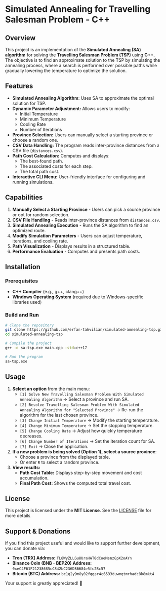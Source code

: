 # Simulated Annealing for Travelling Salesman Problem - C++

## Overview

This project is an implementation of the **Simulated Annealing (SA) algorithm** for solving the **Travelling Salesman Problem (TSP)** using **C++**. The objective is to find an approximate solution to the TSP by simulating the annealing process, where a search is performed over possible paths while gradually lowering the temperature to optimize the solution.

## Features

- **Simulated Annealing Algorithm:** Uses SA to approximate the optimal solution for TSP.
- **Dynamic Parameter Adjustment:** Allows users to modify:
  - Initial Temperature
  - Minimum Temperature
  - Cooling Rate
  - Number of Iterations
- **Province Selection:** Users can manually select a starting province or choose a random one.
- **CSV Data Handling:** The program reads inter-province distances from a CSV file (`distances.csv`).
- **Path Cost Calculation:** Computes and displays:
  - The best-found path.
  - The associated costs for each step.
  - The total path cost.
- **Interactive CLI Menu:** User-friendly interface for configuring and running simulations.

## Capabilities

1. **Manually Select a Starting Province** - Users can pick a source province or opt for random selection.
2. **CSV File Handling** - Reads inter-province distances from `distances.csv`.
3. **Simulated Annealing Execution** - Runs the SA algorithm to find an optimized route.
4. **Modify Simulation Parameters** - Users can adjust temperature, iterations, and cooling rate.
5. **Path Visualization** - Displays results in a structured table.
6. **Performance Evaluation** - Computes and presents path costs.

## Installation

### Prerequisites

- **C++ Compiler** (e.g., g++, clang++)
- **Windows Operating System** (required due to Windows-specific libraries used)

### Build and Run

```sh
# Clone the repository
git clone https://github.com/erfan-tahvilian/simulated-annealing-tsp.git
cd simulated-annealing-tsp

# Compile the project
g++ -o sa-tsp.exe main.cpp -std=c++17

# Run the program
sa-tsp.exe
```

## Usage

1. **Select an option** from the main menu:
   - `[1] Solve New Travelling Salesman Problem With Simulated Annealing Algorithm` → Select a province and run SA.
   - `[2] Resolve Travelling Salesman Problem With Simulated Annealing Algorithm for "Selected Province"` → Re-run the algorithm for the last chosen province.
   - `[3] Change Initial Temperature` → Modify the starting temperature.
   - `[4] Change Minimum Temperature` → Set the stopping temperature.
   - `[5] Change Cooling Rate` → Adjust how quickly temperature decreases.
   - `[6] Change Number of Iterations` → Set the iteration count for SA.
   - `[7] Exit` → Close the application.
2. **If a new problem is being solved (Option 1), select a source province:**
   - Choose a province from the displayed table.
   - Or enter `R` to select a random province.
3. **View results:**
   - **Path Cost Table:** Displays step-by-step movement and cost accumulation.
   - **Final Path Cost:** Shows the computed total travel cost.

## License

This project is licensed under the **MIT License**. See the [LICENSE](LICENSE) file for more details.

## Support & Donations

If you find this project useful and would like to support further development, you can donate via:

- **Tron (TRX) Address:** `TL8WyZLLGu8UraHAT8dCoeMsnzGpX2oAYn`
- **Binance Coin (BNB - BEP20) Address:** `0xeC4F61F21238685cC842bC236D86684e5fc2Bc57`
- **Bitcoin (BTC) Address:** `bc1q2y9m8y02fqgsr4c6533duwmqtmrhadc8k8mkt4`

Your support is greatly appreciated! 🚀